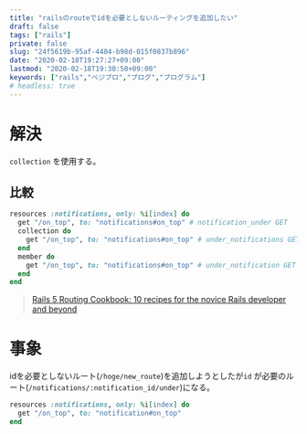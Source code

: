 ```yaml
---
title: "railsのrouteでidを必要としないルーティングを追加したい"
draft: false
tags: ["rails"]
private: false
slug: "24f5619b-95af-4404-b98d-015f0837b896"
date: "2020-02-18T19:27:27+09:00"
lastmod: "2020-02-18T19:30:50+09:00"
keywords: ["rails","ベジプロ","プログ","プログラム"]
# headless: true
---
```


# 解決
`collection` を使用する。

## 比較
```rb
resources :notifications, only: %i[index] do
  get "/on_top", to: "notifications#on_top" # notification_under GET   /notifications/:notification_id/under(.:format)  notification#under
  collection do
    get "/on_top", to: "notifications#on_top" # under_notifications GET  /notifications/under(.:format)                   notification#under
  end
  member do
    get "/on_top", to: "notifications#on_top" # under_notification GET   /notifications/:id/under(.:format)               notification#under
  end
end
```

> [Rails 5 Routing Cookbook: 10 recipes for the novice Rails developer and beyond](https://medium.com/lightthefuse/rails-5-routes-cookbook-10-recipes-for-the-novice-rails-developer-and-beyond-9986f43064bc)

# 事象
idを必要としないルート(`/hoge/new_route`)を追加しようとしたが`id` が必要のルート(`/notifications/:notification_id/under`)になる。
```rb
resources :notifications, only: %i[index] do
  get "/on_top", to: "notification#on_top"
end
```
